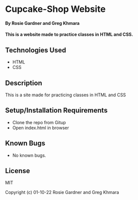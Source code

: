 # Cupcake-Shop Website

#### By Rosie Gardner and Greg Khmara

#### This is a website made to practice classes in HTML and CSS.

## Technologies Used

* HTML
* CSS

## Description

This is a site made for practicing classes in HTML and CSS

## Setup/Installation Requirements

* Clone the repo from Gitup
* Open index.html in browser

## Known Bugs

* No known bugs.

## License

MIT

Copyright (c) 01-10-22 Rosie Gardner and Greg Khmara